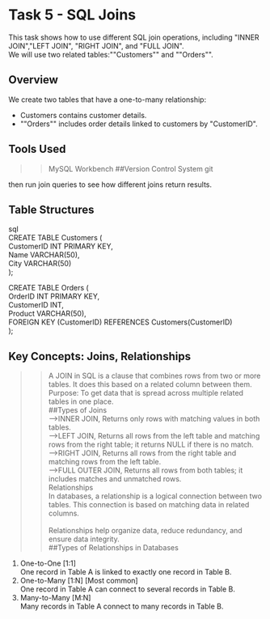 # Task 5 - SQL Joins

 This task shows how to use different SQL join operations, including "INNER JOIN","LEFT JOIN", "RIGHT JOIN", and "FULL JOIN".<br>
 We will use two related tables:""Customers"" and ""Orders"".<br>
 
## Overview
We create two tables that have a one-to-many relationship:<br>
- Customers contains customer details.<br>
- ""Orders"" includes order details linked to customers by "CustomerID".<br>

## Tools Used
>>MySQL Workbench
##Version Control System
git

 then run join queries to see how different joins return results.<br> 

## Table Structures<br>
sql<br>
CREATE TABLE Customers ( <br>
    CustomerID INT PRIMARY KEY,<br>
    Name VARCHAR(50),<br>
    City VARCHAR(50)<br>
);<br>

CREATE TABLE Orders ( <br>
    OrderID INT PRIMARY KEY,<br>
    CustomerID INT,<br>
    Product VARCHAR(50),<br>
    FOREIGN KEY (CustomerID) REFERENCES Customers(CustomerID) <br>
);<br>

## Key Concepts: Joins, Relationships

>> A JOIN in SQL is a clause that combines rows from two or more tables. It does this based on a related column between them.<br>
Purpose: To get data that is spread across multiple related tables in one place.<br>
##Types of Joins  
-->INNER JOIN, Returns only rows with matching values in both tables.<br>
-->LEFT JOIN, Returns all rows from the left table and matching rows from the right table; it returns NULL if there is no match.<br>
-->RIGHT JOIN, Returns all rows from the right table and matching rows from the left table.<br> 
-->FULL OUTER JOIN, Returns all rows from both tables; it includes matches and unmatched rows.<br> 
>>Relationships<br>
In databases, a relationship is a logical connection between two tables. This connection is based on matching data in related columns.<br>  
Relationships help organize data, reduce redundancy, and ensure data integrity.<br>
##Types of Relationships in Databases
1) One-to-One [1:1]<br>
One record in Table A is linked to exactly one record in Table B.<br>
2) One-to-Many [1:N] [Most common]<br>
One record in Table A can connect to several records in Table B.<br>
3) Many-to-Many [M:N]<br>
Many records in Table A connect to many records in Table B.<br>
